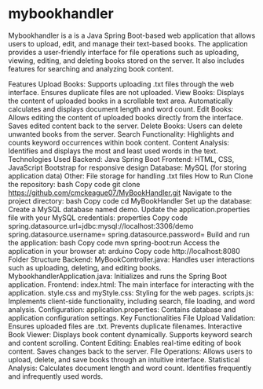 # mybookhandler
Mybookhandler is a is a Java Spring Boot-based web application that allows users to upload, edit, and manage their text-based books. The application provides a user-friendly interface for file operations such as uploading, viewing, editing, and deleting books stored on the server. It also includes features for searching and analyzing book content.

Features
Upload Books:
Supports uploading .txt files through the web interface.
Ensures duplicate files are not uploaded.
View Books:
Displays the content of uploaded books in a scrollable text area.
Automatically calculates and displays document length and word count.
Edit Books:
Allows editing the content of uploaded books directly from the interface.
Saves edited content back to the server.
Delete Books:
Users can delete unwanted books from the server.
Search Functionality:
Highlights and counts keyword occurrences within book content.
Content Analysis:
Identifies and displays the most and least used words in the text.
Technologies Used
Backend:
Java Spring Boot
Frontend:
HTML, CSS, JavaScript
Bootstrap for responsive design
Database:
MySQL (for storing application data)
Other:
File storage for handling .txt files
How to Run
Clone the repository:
bash
Copy code
git clone https://github.com/cmckeague07/MyBookHandler.git
Navigate to the project directory:
bash
Copy code
cd MyBookHandler
Set up the database:
Create a MySQL database named demo.
Update the application.properties file with your MySQL credentials:
properties
Copy code
spring.datasource.url=jdbc:mysql://localhost:3306/demo
spring.datasource.username=<your-username>
spring.datasource.password=<your-password>
Build and run the application:
bash
Copy code
mvn spring-boot:run
Access the application in your browser at:
arduino
Copy code
http://localhost:8080
Folder Structure
Backend:
MyBookController.java: Handles user interactions such as uploading, deleting, and editing books.
MybookhandlerApplication.java: Initializes and runs the Spring Boot application.
Frontend:
index.html: The main interface for interacting with the application.
style.css and myStyle.css: Styling for the web pages.
scripts.js: Implements client-side functionality, including search, file loading, and word analysis.
Configuration:
application.properties: Contains database and application configuration settings.
Key Functionalities
File Upload Validation:
Ensures uploaded files are .txt.
Prevents duplicate filenames.
Interactive Book Viewer:
Displays book content dynamically.
Supports keyword search and content scrolling.
Content Editing:
Enables real-time editing of book content.
Saves changes back to the server.
File Operations:
Allows users to upload, delete, and save books through an intuitive interface.
Statistical Analysis:
Calculates document length and word count.
Identifies frequently and infrequently used words.
